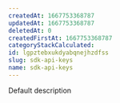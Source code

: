 ```yaml
---
createdAt: 1667753368787
updatedAt: 1667753368787
deletedAt: 0
createdFirstAt: 1667753368787
categoryStackCalculated: 
id: lgpztebxukdyabqnejhzdfss
slug: sdk-api-keys
name: sdk-api-keys
---
```


Default description